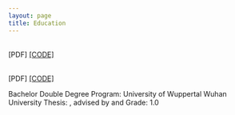 ```yaml
---
layout: page
title: Education
---
```


<div class="media">
    <div class="media-body">
       <p class="media-heading">
            <br /<a href="test">[PDF]</a> <a href="test">[CODE]</a><br />
       </p>
    </div>
</div>

<div class="media">
    <div class="media-body">
       <p class="media-heading">
            <br /<a href="test">[PDF]</a> <a href="test">[CODE]</a><br />
       </p>
    </div>
</div>

<div class="media">
    <div class="media-body">
       <p class="media-heading">
           Bachelor Double Degree Program:
           University of Wuppertal
           Wuhan University
           Thesis: , advised by and 
           Grade: 1.0
       </p>
    </div>
</div>
